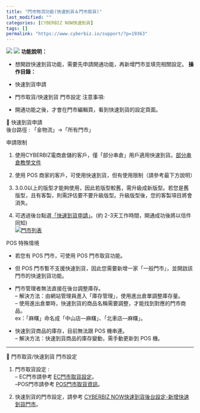 ```yaml
---
title: "門市物流功能(快速到貨＆門市取貨)"
last_modified: ""
categories: [CYBERBIZ NOW快速到貨]
tags: []
permalink: "https://www.cyberbiz.io/support/?p=19363"
---
```


![](https://www.cyberbiz.io/support/wp-content/uploads/適用站別.png)
[![](https://www.cyberbiz.io/support/wp-content/uploads/台灣站.png)](https://www.cyberbiz.io/support/?page_id=2490)
**功能說明：**  

* 想開啟快速到貨功能，需要先申請開通功能，再新增門市並填完相關設定。 
**操作目錄：**

* 快速到貨申請
* 門市取貨/快速到貨 門市設定
注意事項:  

* 開通功能之後，才會在門市編輯頁，看到快速到貨的設定頁面。

📌 快速到貨申請  
後台路徑 :  「金物流」→「所有門市」  

申請限制

1. 使用CYBERBIZ電商倉儲的客戶，僅「部分串倉」用戶適用快速到貨。[部分串倉教學文件](https://www.cyberbiz.io/support/?p=22981)
2. 使用 POS 商家的客戶，可使用快速到貨，但有使用限制（請參考最下方說明）
3. 3.0.0以上的版型才能夠使用，因此若版型較舊，需升級成新版型。若您是舊版型，且有客製，則需評估要不要升級版型。升級版型後，您的客製項目將會消失。


22. 可透過後台點選[「快速到貨申請」](https://docs.google.com/forms/d/e/1FAIpQLScAqCHZvNuZ8tKSRM3tkVlbykewZKr36yZMrAcl1lUV4eAs2w/viewform)。(約 2-3天工作時間，開通成功後將以信件同知)  
[![門市列表](https://www.cyberbiz.io/support/wp-content/uploads/門市物流功能01.png)](https://www.cyberbiz.io/support/wp-content/uploads/門市物流功能01.png)

POS 特殊情境  

* 若您有 POS 門市，可使用 POS 門市取貨功能。 
* 但 POS 門市暫不支援快速到貨，因此您需要新增一家「一般門市」，並開啟該門市的快速到貨功能。
* 門市管理者無法直接在後台調整庫存。  
– 解決方法：由網站管理員進入「庫存管理」，使用進出倉單調整庫存量。  
– 使用進出倉單時，快速到貨的商品名稱需要調整，才能找到對應的門市商品。  
ex：「麻糬」命名成「中山店—麻糬」、「北車店—麻糬」。

* 快速到貨商品的庫存，目前無法跟 POS 機串連。  
– 解決方法：快速到貨商品的庫存變動，需手動更新到 POS 機。



* * *


📌 門市取貨/快速到貨 門市設定  

1. 門市取貨設定 :  
– EC門市請參考 [EC門市取貨設定](https://www.cyberbiz.io/support/?p=15619)。  
–POS門市請參考 [POS門市取貨資訊](https://www.cyberbiz.io/support/?p=10454)。

2. 快速到貨的門市設定，請參考 [CYBERBIZ NOW快速到貨後台設定-新增快速到貨門市](https://www.cyberbiz.io/support/?p=12967)。


